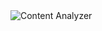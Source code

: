 <picture>
    <source media="(prefers-color-scheme: dark)" alt="Content Analyzer" srcset="" />
    <img alt="Content Analyzer" src="" />
</picture>

